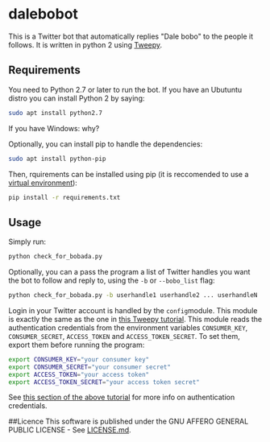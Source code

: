 # dalebobot
This is a Twitter bot that automatically replies "Dale bobo" to the people it follows. 
It is written in python 2 using [Tweepy](https://www.tweepy.org/).

## Requirements
You need to Python 2.7 or later to run the bot. If you have an Ubutuntu distro you can install Python 2 by saying:

```bash
sudo apt install python2.7
```

If you have Windows: why?

Optionally, you can install pip to handle the dependencies:

```bash
sudo apt install python-pip
```

Then, rquirements can be installed using pip (it is reccomended to use a [virtual environment](https://realpython.com/python-virtual-environments-a-primer/)):

```bash
pip install -r requirements.txt
```

## Usage

Simply run:

```bash
python check_for_bobada.py
```

Optionally, you can a pass the program a list of Twitter handles you want the bot to follow and reply to, using the `-b` or `--bobo_list` flag:

```bash
python check_for_bobada.py -b userhandle1 userhandle2 ... userhandleN
```

Login in your Twitter account is handled by the `config`module. This module is exactly the same as the one in [this Tweepy tutorial](https://realpython.com/twitter-bot-python-tweepy/).
This module reads the authentication credentials from the environment variables `CONSUMER_KEY`, `CONSUMER_SECRET`, `ACCESS_TOKEN` and `ACCESS_TOKEN_SECRET`.
To set them, export them before running the program:

```bash
export CONSUMER_KEY="your consumer key"
export CONSUMER_SECRET="your consumer secret"
export ACCESS_TOKEN="your access token"
export ACCESS_TOKEN_SECRET="your access token secret"
```

See [this section of the above tutorial](https://realpython.com/twitter-bot-python-tweepy/#creating-twitter-api-authentication-credentials) for more info on authentication credentials.

##Licence
This software is published under the GNU AFFERO GENERAL PUBLIC LICENSE  - See [LICENSE.md](./LICENSE.md).